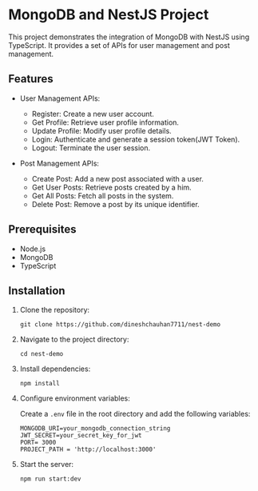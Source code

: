 # MongoDB and NestJS Project

This project demonstrates the integration of MongoDB with NestJS using TypeScript. It provides a set of APIs for user management and post management.

## Features

- User Management APIs:
  - Register: Create a new user account.
  - Get Profile: Retrieve user profile information.
  - Update Profile: Modify user profile details.
  - Login: Authenticate and generate a session token(JWT Token).
  - Logout: Terminate the user session.

- Post Management APIs:
  - Create Post: Add a new post associated with a user.
  - Get User Posts: Retrieve posts created by a him.
  - Get All Posts: Fetch all posts in the system.
  - Delete Post: Remove a post by its unique identifier.

## Prerequisites

- Node.js
- MongoDB
- TypeScript

## Installation

1. Clone the repository:

    ```
    git clone https://github.com/dineshchauhan7711/nest-demo
    ```

2. Navigate to the project directory:

    ```
    cd nest-demo
    ```

3. Install dependencies:

    ```
    npm install
    ```

4. Configure environment variables:

    Create a `.env` file in the root directory and add the following variables:

    ```
    MONGODB_URI=your_mongodb_connection_string
    JWT_SECRET=your_secret_key_for_jwt
    PORT= 3000
    PROJECT_PATH = 'http://localhost:3000'
    ```

5. Start the server:

    ```
    npm run start:dev
    ```
